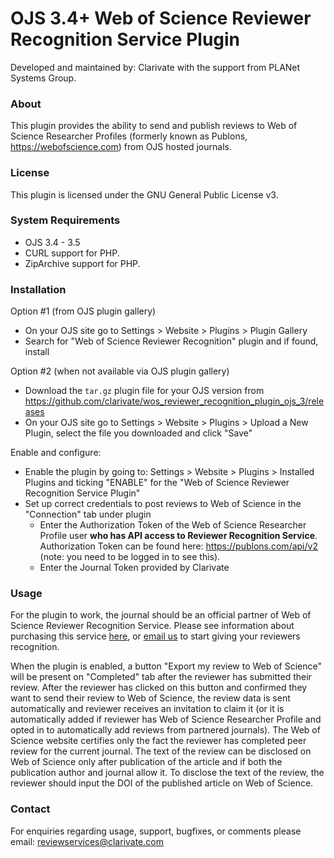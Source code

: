# OJS 3.4+ Web of Science Reviewer Recognition Service Plugin

Developed and maintained by: Clarivate with the support from PLANet Systems Group.

### About
This plugin provides the ability to send and publish reviews to Web of Science Researcher Profiles (formerly known as Publons, https://webofscience.com) from OJS hosted journals.

### License
This plugin is licensed under the GNU General Public License v3.

### System Requirements
- OJS 3.4 - 3.5
- CURL support for PHP.
- ZipArchive support for PHP.

### Installation
Option #1 (from OJS plugin gallery)
 - On your OJS site go to Settings > Website > Plugins > Plugin Gallery
 - Search for "Web of Science Reviewer Recognition" plugin and if found, install

Option #2 (when not available via OJS plugin gallery)
 - Download the `tar.gz` plugin file for your OJS version from https://github.com/clarivate/wos_reviewer_recognition_plugin_ojs_3/releases
 - On your OJS site go to Settings > Website > Plugins > Upload a New Plugin, select the file you downloaded and click "Save"

Enable and configure:
 - Enable the plugin by going to:  Settings > Website > Plugins > Installed Plugins and ticking "ENABLE" for the "Web of Science Reviewer Recognition Service Plugin"
 - Set up correct credentials to post reviews to Web of Science in the "Connection" tab under plugin
   - Enter the Authorization Token of the Web of Science Researcher Profile user <b>who has API access to Reviewer Recognition Service</b>. Authorization Token can be found here: https://publons.com/api/v2 (note: you need to be logged in to see this).
   - Enter the Journal Token provided by Clarivate

### Usage
For the plugin to work, the journal should be an official partner of Web of Science Reviewer Recognition Service. Please see information about purchasing this service [here](https://clarivate.com/products/scientific-and-academic-research/research-publishing-solutions/reviewer-recognition-service/), or <a href="mailto:reviewservices@clarivate.com">email us</a> to start giving your reviewers recognition.


When the plugin is enabled, a button "Export my review to Web of Science" will be present on "Completed" tab after the reviewer has submitted their review. After the reviewer has clicked on this button and confirmed they want to send their review to Web of Science, the review data is sent automatically and reviewer receives an invitation to claim it (or it is automatically added if reviewer has Web of Science Researcher Profile and opted in to automatically add reviews from partnered journals).
The Web of Science website certifies only the fact the reviewer has completed peer review for the current journal. The text of the review can be disclosed on Web of Science only after publication of the article and if both the publication author and journal allow it. To disclose the text of the review, the reviewer should input the DOI of the published article on Web of Science.

### Contact
For enquiries regarding usage, support, bugfixes, or comments please email:
reviewservices@clarivate.com
